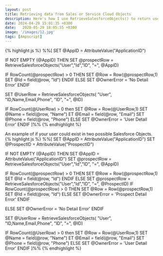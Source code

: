 ```yaml
---
layout: post
title: Retrieving data from Sales or Service Cloud Objects
description: Here's how I use RetrieveSalesforceObjects() to return user data from Sales or Service Cloud... 
date: 2024-04-28 15:01:35 +0300
date:   2020-05-29 18:05:55 +0300
image: '/images/12.jpg'
tags: [Ampscript]
---
```


{% highlight js %}
%%[
SET @AppID = AttributeValue("ApplicationID")

IF NOT EMPTY (@AppID) THEN
  SET @prospectRow = RetrieveSalesforceObjects("User","Id","ID", "=", @AppID)

  IF RowCount(@prospectRow) > 0 THEN
    SET @Row = Row(@prospectRow,1)
    SET @Id = field(@row, "Id")
  ENDIF
ELSE
  SET @OwnerError = 'No Detail Error'
ENDIF

SET @UserRow = RetrieveSalesforceObjects(
  "User",
  "ID,Name,Email,Phone",
  "ID", "=", @ID)

IF RowCount(@UserRow) > 0 then 
  SET @Row = Row(@UserRow,1)
  SET @Name = field(@row, "Name")
  ET @Email = field(@row, "Email")
  SET @Phone = field(@row, "Phone")
ELSE
  SET @OwnerError = 'User Detail Error'
ENDIF
]%%
{% endhighlight %}

An example of if your user could exist in two possible Salesforce Objects.
{% highlight js %}
%%[
SET @AppID = AttributeValue("ApplicationID")
SET @ProspectID = AttributeValue("ProspectID")

IF NOT EMPTY (@AppID) THEN
  SET @AppID = AttributeValue("ApplicationID")
  SET @prospectRow = RetrieveSalesforceObjects("User","Id","ID", "=", @AppID)

  IF RowCount(@prospectRow) > 0 THEN
    SET @Row = Row(@prospectRow,1)
    SET @Id = field(@row, "Id")
  ENDIF
ELSE
  SET @prospectRow = RetrieveSalesforceObjects("User","Id","ID", "=", @ProspectID)
  IF RowCount(@prospectRow) > 0 THEN
    SET @Row = Row(@prospectRow,1)
    SET @Id = field(@row, "Id")
  ELSE
    SET @OwnerError = 'Prospect Detail Error'
  ENDIF

ELSE
  SET @OwnerError = 'No Detail Error'
ENDIF


SET @UserRow = RetrieveSalesforceObjects(
  "User",
  "ID,Name,Email,Phone",
  "ID", "=", @ID)

IF RowCount(@UserRow) > 0 then 
  SET @Row = Row(@UserRow,1)
  SET @Name = field(@row, "Name")
  ET @Email = field(@row, "Email")
  SET @Phone = field(@row, "Phone")
ELSE
  SET @OwnerError = 'User Detail Error'
ENDIF
]%%
{% endhighlight %}